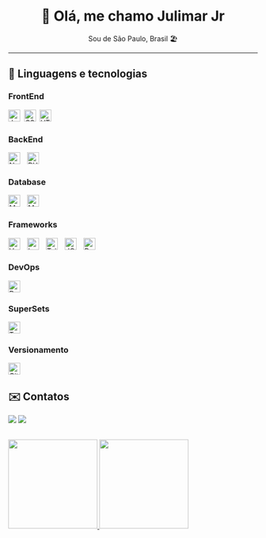 <h1 align="center">👋 Olá, me chamo Julimar Jr</h1>
<p align="center">Sou de São Paulo, Brasil 🏖️</p>

---

## 🚀 Linguagens e tecnologias
### FrontEnd
<img src="https://user-images.githubusercontent.com/71138607/235227681-fd01313f-d2a9-43ad-861f-92b717b547d3.png" height="24" title="JavaScript" alt="JavaScript">&nbsp;&nbsp;<img src="https://user-images.githubusercontent.com/71138607/235227791-49882184-14d7-49a1-9fe4-b48593569088.png" alt="CSS" title="CSS" height="24">&ensp;<img src="https://user-images.githubusercontent.com/71138607/235227908-c149f88b-48c0-4fb9-83c6-a14df509bbf4.png" alt="HTML" title="HTML" height="24">

### BackEnd
<img src="https://user-images.githubusercontent.com/71138607/235228007-8893445c-c87d-418a-96a7-fd9533747115.png" alt="Node.js" title="Node.js" height="24">&ensp;&ensp;<img src="https://user-images.githubusercontent.com/71138607/235228202-e31af16b-596d-4450-9c4a-0463e37fc041.png" alt="PHP" title="PHP" height="24">

### Database
<img src="https://user-images.githubusercontent.com/71138607/235228504-e954a7f9-61b2-42dd-a459-42a87504bdd7.png" alt="MySQL" title="MySQL" height="24">&ensp;&ensp;<img src="https://user-images.githubusercontent.com/71138607/235228682-8902ee2e-cd5b-4771-9c5f-edaa730ca069.png" alt="MongoDB" title="MongoDB" height="24">

### Frameworks
<img src="https://github.com/jjr-dev/jjr-dev/assets/71138607/a9ee10e7-7567-425f-875c-3a2221da1d61" alt="Vue.js" title="Vue.js" height="24">&ensp;&ensp;<img src="https://user-images.githubusercontent.com/71138607/235229368-14b6b761-dae3-4658-8256-a05f45234293.png" alt="Laravel" title="Laravel" height="24">&ensp;&ensp;<img src="https://github.com/jjr-dev/jjr-dev/assets/71138607/8ad2764d-638c-48c7-97a0-9abcb0659b08" alt="Tailwind" title="Tailwind" height="24">&ensp;&ensp;<img src="https://user-images.githubusercontent.com/71138607/235229751-a5262cb6-9e8e-46ec-8f0e-ec97f4b5293a.png" alt="JQuery" title="JQuery" height="24">&ensp;&ensp;<img src="https://user-images.githubusercontent.com/71138607/235229976-0ee1f920-c6c9-4d4c-883d-9279ae66d0aa.png" alt="Bootstrap" title="Bootstrap" height="24">

### DevOps
<img src="https://user-images.githubusercontent.com/71138607/235486532-664acaff-f173-4dc1-9ca8-12b69deca61f.png" alt="Docker" title="Docker" height="24">

### SuperSets
<img src="https://github.com/jjr-dev/jjr-dev/assets/71138607/f73e59dd-e942-4b26-98a3-eb73c129de10" alt="TypeScript" title="TypeScript" height="24">

### Versionamento
<img src="https://user-images.githubusercontent.com/71138607/235485857-1eccb016-e0fa-46f9-8ade-9d3e996c33fd.png" alt="Git" title="Git" height="24">

## ✉️ Contatos
<div>
<a href="mailto:julimargomesjr@hotmail.com"><img src="https://img.shields.io/badge/Email-D14836?style=for-the-badge&logo=gmail&logoColor=white" target="_blank"></a>
<a href="https://www.linkedin.com/in/julimarjunior" target="_blank"><img src="https://img.shields.io/badge/-LinkedIn-%230077B5?style=for-the-badge&logo=linkedin&logoColor=white" target="_blank"></a>   
</div>

##
<div>
<a href="https://github.com/jjr-dev">
<img height="180em" src="https://github-readme-stats.vercel.app/api/top-langs/?username=jjr-dev&layout=compact&langs_count=7&theme=dark&locale=pt-br"/>
<img height="180em" src="https://github-readme-stats.vercel.app/api?username=jjr-dev&show_icons=true&theme=dark&locale=pt-br&include_all_commits=true&count_private=true"/>
</div>
